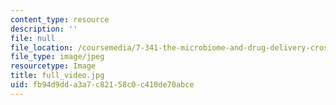 ```yaml
---
content_type: resource
description: ''
file: null
file_location: /coursemedia/7-341-the-microbiome-and-drug-delivery-cross-species-communication-in-health-and-disease-spring-2018/fb94d9dda3a7c82158c0c410de70abce_full_video.jpg
file_type: image/jpeg
resourcetype: Image
title: full_video.jpg
uid: fb94d9dd-a3a7-c821-58c0-c410de70abce
---
```

